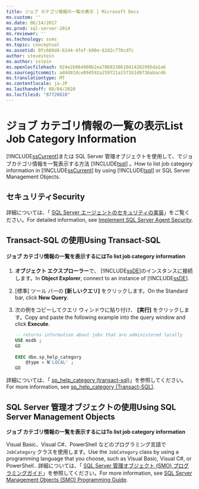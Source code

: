 ```yaml
---
title: ジョブ カテゴリ情報の一覧の表示 | Microsoft Docs
ms.custom: ''
ms.date: 06/14/2017
ms.prod: sql-server-2014
ms.reviewer: ''
ms.technology: ssms
ms.topic: conceptual
ms.assetid: 0fc668d4-6244-4fef-b90e-62d2c776cd7c
author: stevestein
ms.author: sstein
ms.openlocfilehash: 924e2b064980b2ea7068230610414262995da1a6
ms.sourcegitcommit: ad4d92dce894592a259721a1571b1d8736abacdb
ms.translationtype: MT
ms.contentlocale: ja-JP
ms.lasthandoff: 08/04/2020
ms.locfileid: "87720810"
---
```

# <a name="list-job-category-information"></a><span data-ttu-id="dedf9-102">ジョブ カテゴリ情報の一覧の表示</span><span class="sxs-lookup"><span data-stu-id="dedf9-102">List Job Category Information</span></span>
  <span data-ttu-id="dedf9-103">[!INCLUDE[ssCurrent](../../includes/sscurrent-md.md)]または SQL Server 管理オブジェクトを使用して、でジョブカテゴリ情報を一覧表示する方法 [!INCLUDE[tsql](../../includes/tsql-md.md)] 。</span><span class="sxs-lookup"><span data-stu-id="dedf9-103">How to list job category information in [!INCLUDE[ssCurrent](../../includes/sscurrent-md.md)] by using [!INCLUDE[tsql](../../includes/tsql-md.md)] or SQL Server Management Objects.</span></span>  

  
##  <a name="security"></a><a name="Security"></a> <span data-ttu-id="dedf9-104">セキュリティ</span><span class="sxs-lookup"><span data-stu-id="dedf9-104">Security</span></span>  
 <span data-ttu-id="dedf9-105">詳細については、「 [SQL Server エージェントのセキュリティの実装](implement-sql-server-agent-security.md)」をご覧ください。</span><span class="sxs-lookup"><span data-stu-id="dedf9-105">For detailed information, see [Implement SQL Server Agent Security](implement-sql-server-agent-security.md).</span></span>  

  
##  <a name="using-transact-sql"></a><a name="TSQL"></a> <span data-ttu-id="dedf9-106">Transact-SQL の使用</span><span class="sxs-lookup"><span data-stu-id="dedf9-106">Using Transact-SQL</span></span>  
  
#### <a name="to-list-job-category-information"></a><span data-ttu-id="dedf9-107">ジョブ カテゴリ情報の一覧を表示するには</span><span class="sxs-lookup"><span data-stu-id="dedf9-107">To list job category information</span></span>  
  
1.  <span data-ttu-id="dedf9-108">**オブジェクト エクスプローラー**で、 [!INCLUDE[ssDE](../../includes/ssde-md.md)]のインスタンスに接続します。</span><span class="sxs-lookup"><span data-stu-id="dedf9-108">In **Object Explorer**, connect to an instance of [!INCLUDE[ssDE](../../includes/ssde-md.md)].</span></span>  
  
2.  <span data-ttu-id="dedf9-109">[標準] ツール バーの **[新しいクエリ]** をクリックします。</span><span class="sxs-lookup"><span data-stu-id="dedf9-109">On the Standard bar, click **New Query**.</span></span>  
  
3.  <span data-ttu-id="dedf9-110">次の例をコピーしてクエリ ウィンドウに貼り付け、 **[実行]** をクリックします。</span><span class="sxs-lookup"><span data-stu-id="dedf9-110">Copy and paste the following example into the query window and click **Execute**.</span></span>  
  
    ```sql
    -- returns information about jobs that are administered locally  
    USE msdb ;  
    GO  
  
    EXEC dbo.sp_help_category  
        @type = N'LOCAL' ;  
    GO  
    ```  
  
 <span data-ttu-id="dedf9-111">詳細については、「 [sp_help_category &#40;transact-sql&#41;](/sql/relational-databases/system-stored-procedures/sp-help-category-transact-sql)」を参照してください。</span><span class="sxs-lookup"><span data-stu-id="dedf9-111">For more information, see [sp_help_category &#40;Transact-SQL&#41;](/sql/relational-databases/system-stored-procedures/sp-help-category-transact-sql).</span></span>  
  
  
##  <a name="using-sql-server-management-objects"></a><a name="SMO"></a><span data-ttu-id="dedf9-112">SQL Server 管理オブジェクトの使用</span><span class="sxs-lookup"><span data-stu-id="dedf9-112">Using SQL Server Management Objects</span></span>  
 <span data-ttu-id="dedf9-113">**ジョブ カテゴリ情報の一覧を表示するには**</span><span class="sxs-lookup"><span data-stu-id="dedf9-113">**To list job category information**</span></span>  
  
 <span data-ttu-id="dedf9-114">Visual Basic、Visual C#、PowerShell などのプログラミング言語で `JobCategory` クラスを使用します。</span><span class="sxs-lookup"><span data-stu-id="dedf9-114">Use the `JobCategory` class by using a programming language that you choose, such as Visual Basic, Visual C#, or PowerShell..</span></span> <span data-ttu-id="dedf9-115">詳細については、「 [SQL Server 管理オブジェクト &#40;SMO&#41; プログラミングガイド](../../relational-databases/server-management-objects-smo/sql-server-management-objects-smo-programming-guide.md)」を参照してください。</span><span class="sxs-lookup"><span data-stu-id="dedf9-115">For more information, see [SQL Server Management Objects &#40;SMO&#41; Programming Guide](../../relational-databases/server-management-objects-smo/sql-server-management-objects-smo-programming-guide.md).</span></span>  
